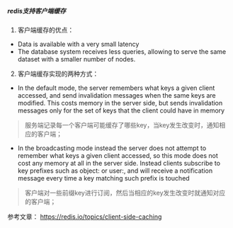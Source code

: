 ##### redis支持客户端缓存

1. 客户端缓存的优点：
- Data is available with a very small latency
- The database system receives less queries, allowing to serve the same dataset with a smaller number of nodes.

2. 客户端缓存实现的两种方式：
- In the default mode, the server remembers what keys a given client accessed, and send invalidation messages when the same keys are modified. This costs memory in the server side, but sends invalidation messages only for the set of keys that the client could have in memory
> 服务端记录每一个客户端可能缓存了哪些key，当key发生改变时，通知相应的客户端；

- In the broadcasting mode instead the server does not attempt to remember what keys a given client accessed, so this mode does not cost any memory at all in the server side. Instead clients subscribe to key prefixes such as object: or user:, and will receive a notification message every time a key matching such prefix is touched
> 客户端对一些前缀key进行订阅，然后当相应的key发生改变时就通知对应的客户端；

参考文章：
https://redis.io/topics/client-side-caching
